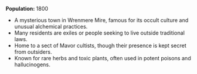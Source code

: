 **Population:** 1800
- A mysterious town in Wrenmere Mire, famous for its occult culture and unusual alchemical practices.
- Many residents are exiles or people seeking to live outside traditional laws.
- Home to a sect of Mavor cultists, though their presence is kept secret from outsiders.
- Known for rare herbs and toxic plants, often used in potent poisons and hallucinogens.